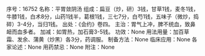 序号：16752
名称：平胃敛阴汤
组成：扁豆（炒，研）3钱，甘草1钱，麦冬1钱，牛膝1钱，白术8分，山药1钱半，葛根1钱，三七7分，白芍1钱，五味子（微炒，捣碎）3-4分，当归1钱。
出处：《会约》卷四。
主治：胃气上冲，脾不统血，致鼻衄而血多者。
加减：如胃热，加石膏3-5钱。
功效：None
用法用量：加百草霜、发余、蒲黄（炒黑）各3分，药调服。
制备方法：None
临床应用：None
各家论述：None
用药禁忌：None
附注：None
